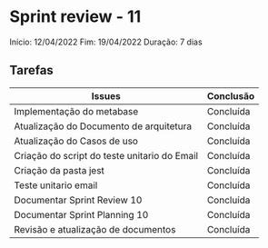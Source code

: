# Sprint review - 11

Início: 12/04/2022
Fim: 19/04/2022
Duração: 7 dias

## Tarefas

| Issues                                       | Conclusão |
| -------------------------------------------- | --------- |
| Implementação do metabase                    | Concluída |
| Atualização do Documento de arquitetura      | Concluída |
| Atualização do Casos de uso                  | Concluída |
| Criação do script do teste unitario do Email | Concluída |
| Criação da pasta jest                        | Concluída |
| Teste unitario email                         | Concluída |
| Documentar Sprint Review 10                  | Concluída |
| Documentar Sprint Planning 10                | Concluída |
| Revisão e atualização de documentos          | Concluída |
